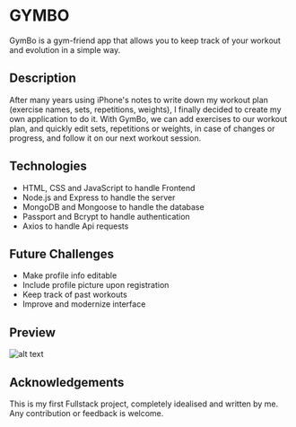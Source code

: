 # GYMBO

GymBo is a gym-friend app that allows you to keep track of your workout and evolution in a simple way.

## Description

After many years using iPhone's notes to write down my workout plan (exercise names, sets, repetitions, weights), I finally decided to create my own application to do it. With GymBo, we can add exercises to our workout plan, and quickly edit sets, repetitions or weights, in case of changes or progress, and follow it on our next workout session.

## Technologies

- HTML, CSS and JavaScript to handle Frontend
- Node.js and Express to handle the server
- MongoDB and Mongoose to handle the database
- Passport and Bcrypt to handle authentication
- Axios to handle Api requests

## Future Challenges

- Make profile info editable
- Include profile picture upon registration
- Keep track of past workouts
- Improve and modernize interface

## Preview
![alt text](https://github.com/luisclaudioc/gym-friend/assets/140541760/701438c6-90d8-4913-9657-189c52a69ce6)

## Acknowledgements
This is my first Fullstack project, completely idealised and written by me. Any contribution or feedback is welcome. 